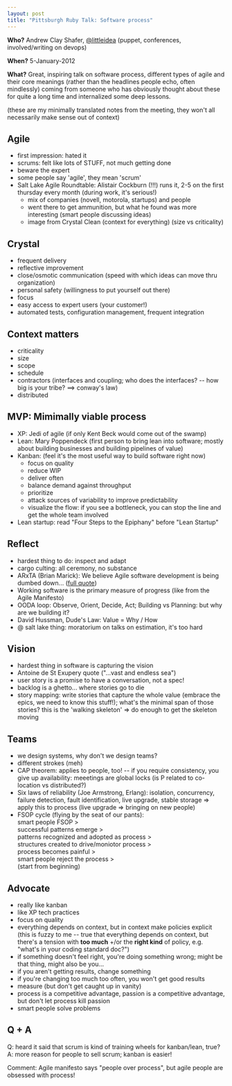 ```yaml
---
layout: post
title: "Pittsburgh Ruby Talk: Software process"
---
```




<p><b>Who?</b> Andrew Clay Shafer, 
   <a href="http://twitter.com/littleidea">@littleidea</a> (puppet,
   conferences, involved/writing on devops)</p>

<p><b>When?</b> 5-January-2012</p>

<p><b>What?</b> Great, inspiring talk on software process,
different types of agile and their core meanings (rather than
the headlines people echo, often mindlessly) coming from someone
who has obviously thought about these for quite a long time and
internalized some deep lessons.</p>

<p>(these are my minimally translated notes from the meeting,
they won't all necessarily make sense out of context)</p>

<h2>Agile</h2>

<ul>
<li>first impression: hated it</li>
<li>scrums: felt like lots of STUFF, not much getting done</li>
<li>beware the expert</li>
<li>some people say 'agile', they mean 'scrum'</li>
<li>Salt Lake Agile Roundtable: Alistair Cockburn (!!!) runs it, 2-5 on
  the first thursday every month (during work, it's serious!)
<ul>
  <li>mix of companies (novell, motorola, startups) and people</li>
  <li>went there to get ammunition, but what he found was more
   interesting (smart people discussing ideas)</li>
  <li>image from Crystal Clean (context for everything) (size vs
   criticality)</li>
</ul></li>
</ul>

<h2>Crystal</h2>

<ul>
<li>frequent delivery</li>
<li>reflective improvement</li>
<li>close/osmotic communication (speed with which ideas can move
  thru organization)</li>
<li>personal safety (willingness to put yourself out there)</li>
<li>focus</li>
<li>easy access to expert users (your customer!)</li>
<li>automated tests, configuration management, frequent
integration</li>
</ul>

<h2>Context matters</h2>

<ul>
<li>criticality</li>
<li>size</li>
<li>scope</li>
<li>schedule</li>
<li>contractors (interfaces and coupling; who does the interfaces?
  -- how big is your tribe? ==&gt; conway's law)</li>
<li>distributed</li>
</ul>

<h2>MVP: Mimimally viable process</h2>

<ul>
<li>XP: Jedi of agile (if only Kent Beck would come out of the swamp)</li>
<li>Lean: Mary Poppendeck (first person to bring lean into
  software; mostly about building businesses and building
  pipelines of value)</li>
<li>Kanban: (feel it's the most useful way to build software right
  now)
<ul>
  <li>focus on quality</li>
  <li>reduce WIP</li>
  <li>deliver often</li>
  <li>balance demand against throughput</li>
  <li>prioritize</li>
  <li>attack sources of variability to improve predictability</li>
  <li>visualize the flow: if you see a bottleneck, you can stop the
  line and get the whole team involved</li>
</ul></li>
<li>Lean startup: read "Four Steps to the Epiphany" before "Lean
  Startup"</li>
</ul>

<h2>Reflect</h2>

<ul>
<li>hardest thing to do: inspect and adapt</li>
<li>cargo culting: all ceremony, no substance</li>
<li>ARxTA (Brian Marick): We believe Agile software development is
  being dumbed down... (<a href="http://arxta.net/explanation">full quote</a>)</li>
<li>Working software is the primary measure of progress (like from
  the Agile Manifesto)</li>
<li>OODA loop: Observe, Orient, Decide, Act; 
  Building vs Planning: but why are we building it?</li>
<li>David Hussman, Dude's Law: Value = Why / How</li>
<li>@ salt lake thing: moratorium on talks on estimation, it's too hard</li>
</ul>

<h2>Vision</h2>

<ul>
<li>hardest thing in software is capturing the vision</li>
<li>Antoine de St Exupery quote ("...vast and endless sea")</li>
<li>user story is a promise to have a conversation, not a spec!</li>
<li>backlog is a ghetto... where stories go to die</li>
<li>story mapping: write stories that capture the whole value
  (embrace the epics, we need to know this stuff!); what's the
  minimal span of those stories? this is the 'walking skeleton'
  => do enough to get the skeleton moving</li>
</ul>

<h2>Teams</h2>

<ul>
<li>we design systems, why don't we design teams?</li>
<li>different strokes (meh)</li>
<li>CAP theorem: applies to people, too! -- if you require
consistency, you give up availability: meeetings are global locks
(is P related to co-location vs distributed?)</li>
<li>Six laws of reliability (Joe Armstrong, Erlang): isolation,
  concurrency, failure detection, fault identification, live
  upgrade, stable storage => apply this to process (live upgrade
  => bringing on new people)</li>
<li>FSOP cycle (flying by the seat of our pants): 
  <br />
   smart people FSOP &gt; 
  <br />
   successful patterns emerge &gt;
  <br />
   patterns recognized and adopted as process &gt; 
  <br />
   structures created to drive/moniotor process &gt; 
  <br />
   process becomes painful &gt;
  <br />
   smart people reject the process &gt;
  <br />
   (start from beginning)
</li>
</ul>

<h2>Advocate</h2>

<ul>
<li>really like kanban</li>
<li>like XP tech practices</li>
<li>focus on quality</li>
<li>everything depends on context, but in context make policies
  explicit (this is fuzzy to me -- true that everything depends
  on context, but there's a tension with <b>too much</b> +/or the
  <b>right kind</b> of policy, e.g. "what's in your coding standard
  doc?")</li>
<li>if something doesn't feel right, you're doing something wrong;
  might be that thing, might also be you...</li>
<li>if you aren't getting results, change something</li>
<li>if you're changing too much too often, you won't get good
  results</li>
<li>measure (but don't get caught up in vanity)</li>
<li>process is a competitive advantage, passion  is a competitive
  advantage, but don't let process kill passion</li>
<li>smart people solve problems</li>
</ul>

<h2>Q + A</h2>

<p>
  Q: heard it said that scrum is kind of training wheels for
  kanban/lean, true?
<br />
  A: more reason for people to sell scrum; kanban is easier!
</p>

<p>
  Comment: Agile manifesto says "people over process", but agile
  people are obsessed with process!
</p>



